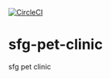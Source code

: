 [![CircleCI](https://circleci.com/gh/dinokrodino/sfg-pet-clinic.svg?style=svg)](https://circleci.com/gh/dinokrodino/sfg-pet-clinic)

# sfg-pet-clinic
sfg pet clinic
